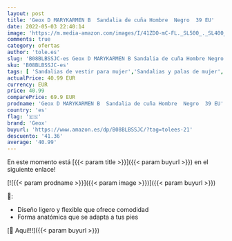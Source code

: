 ```yaml
---
layout: post
title: 'Geox D MARYKARMEN B  Sandalia de cuña Hombre  Negro  39 EU'
date: 2022-05-03 22:40:14
image: 'https://m.media-amazon.com/images/I/41ZDO-mC-FL._SL500_._SL400_.jpg'
comments: true
category: ofertas
author: 'tole.es'
slug: 'B08BLBSSJC-es Geox D MARYKARMEN B Sandalia de cuña Hombre Negro 39 EU'
sku: 'B08BLBSSJC-es'
tags: [ 'Sandalias de vestir para mujer','Sandalias y palas de mujer','Zapatos','Zapatos para mujer','Zapatos y complementos','geox','sandalia','🇪🇸', ]
actualPrice: 40.99 EUR
currency: EUR
price: 40.99
comparePrice: 69.9 EUR
prodname: 'Geox D MARYKARMEN B  Sandalia de cuña Hombre  Negro  39 EU'
country: 'es'
flag: '🇪🇸'
brand: 'Geox'
buyurl: 'https://www.amazon.es/dp/B08BLBSSJC/?tag=tolees-21'
descuento: '41.36'
average: '40.99'
---
```


En este momento está [{{< param title >}}]({{< param buyurl >}}) en el siguiente enlace!

[![{{< param prodname >}}]({{< param image >}})]({{< param buyurl >}})

🔎:

- Diseño ligero y flexible que ofrece comodidad
- Forma anatómica que se adapta a tus pies

[🛒 Aquí!!!]({{< param buyurl >}})
